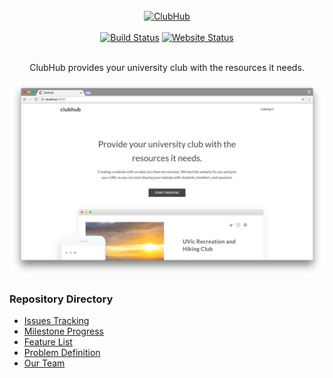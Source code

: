 <div align="center">
    <br>
    <a href="http://www.hubsite.club/"><img src ="https://rawgit.com/Wubbadub/ClubHub/develop/assets/clubhub.svg" alt="ClubHub"/></a>
    <br><br>
    <a href="https://travis-ci.org/Wubbadub/ClubHub"><img src ="https://img.shields.io/travis/Wubbadub/ClubHub.svg?branch=develop" alt="Build Status"/></a>
    <a href="http://www.isup.me/hubsite.club"><img src ="https://img.shields.io/website-up-down-green-red/http/hubsite.club.svg" alt="Website Status"/></a>
    <br><br>
    <p>ClubHub provides your university club with the resources it needs.</p>
    <img src ="assets/splash-page-2.png" alt="Build Status"/>
</div>

### Repository Directory

* [Issues Tracking](https://github.com/Wubbadub/ClubHub/issues)
* [Milestone Progress](https://github.com/Wubbadub/ClubHub/milestones)
* [Feature List](https://github.com/Wubbadub/ClubHub/wiki/Feature-List)
* [Problem Definition](https://github.com/Wubbadub/ClubHub/wiki/Problem-Definition)
* [Our Team](https://github.com/orgs/Wubbadub/people)
